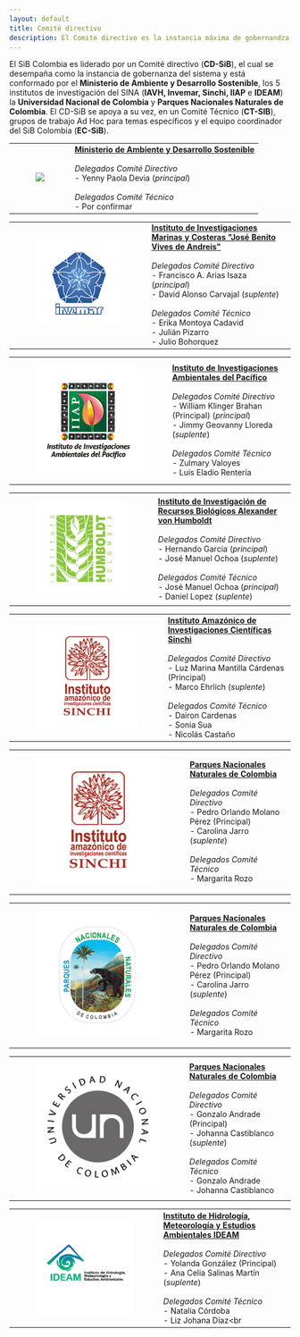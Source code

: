 ```yaml
---
layout: default
title: Comité directivo
description: El Comité directivo es la instancia máxima de gobernandza del SiB Colombia
---
```


El SiB Colombia es liderado por un Comité directivo (**CD-SiB**), el cual se desempaña como la instancia de gobernanza del sistema y está conformado por el **Ministerio de Ambiente y Desarrollo Sostenible**, los 5 institutos de investigación del SINA (**IAVH, Invemar, Sinchi, IIAP** e **IDEAM**) la **Universidad Nacional de Colombia** y **Parques Nacionales Naturales de Colombia**. El CD-SiB se apoya a su vez, en un Comité Técnico (**CT-SIB**), grupos de trabajo Ad Hoc para temas específicos y el equipo coordinador del SiB Colombia (**EC-SiB**).

|     |      |
|-----|------|
|<figure class="image is-256x256"><img src="/assets/images/logosEntidades/MADS.jpg"></figure>|[**Ministerio de Ambiente y Desarrollo Sostenible**](http://www.minambiente.gov.co/)<br><br>_Delegados Comité Directivo_<br> - Yenny Paola Devia  (_principal_)<br><br>_Delegados Comité Técnico_<br>- Por confirmar <br>|


|     |      |
|-----|------|
|<figure class="image is-256x256"><img src="/assets/images/logosEntidades/Invemar.jpg"></figure>|[**Instituto de Investigaciones Marinas y Costeras "José Benito Vives de Andreis"**](http://www.invemar.org.co/)<br><br>_Delegados Comité Directivo_<br> - Francisco A. Arias Isaza (_principal_)<br> - David Alonso Carvajal (_suplente_)<br><br>_Delegados Comité Técnico_<br>- Erika Montoya Cadavid<br>- Julián Pizarro<br>- Julio Bohorquez<br>|



|     |      |
|-----|------|
|<figure class="image is-256x256"><img src="/assets/images/logosEntidades/IIAP.jpg"></figure>|[**Instituto de Investigaciones Ambientales del Pacífico**](https://iiap.org.co/)<br><br>_Delegados Comité Directivo_<br> - William Klinger Brahan (Principal) (_principal_)<br> - Jimmy Geovanny Lloreda (_suplente_)<br><br>_Delegados Comité Técnico_<br>- Zulmary Valoyes <br>- Luis Eladio Rentería<br>|


|     |      |
|-----|------|
|<figure class="image is-256x256"><img src="/assets/images/logosEntidades/InstitutoHumboldt.jpg"></figure>|[**Instituto de Investigación de Recursos Biológicos Alexander von Humboldt**](http://www.humboldt.org.co/es/)<br><br>_Delegados Comité Directivo_<br> - Hernando Garcia (_principal_)<br> - José Manuel Ochoa (_suplente_)<br><br>_Delegados Comité Técnico_<br>- José Manuel Ochoa (_principal_)<br>- Daniel Lopez (_suplente_)<br>|


|     |      |
|-----|------|
|<figure class="image is-256x256"><img src="/assets/images/logosEntidades/SINCHI.jpg"></figure>|[**Instituto Amazónico de Investigaciones Científicas Sinchi**](http://www.sinchi.org.co/)<br><br>_Delegados Comité Directivo_<br> - Luz Marina Mantilla Cárdenas (Principal) <br> - Marco Ehrlich (_suplente_)<br><br>_Delegados Comité Técnico_<br>- Dairon Cardenas <br>- Sonia Sua <br>- Nicolás Castaño <br>|

|     |      |
|-----|------|
|<figure class="image is-256x256"><img src="/assets/images/logosEntidades/SINCHI.jpg"></figure>|[**Parques Nacionales Naturales de Colombia**](http://www.sinchi.org.co/)<br><br>_Delegados Comité Directivo_<br> - Pedro Orlando Molano Pérez (Principal) <br> - Carolina Jarro (_suplente_)<br><br>_Delegados Comité Técnico_<br>- Margarita Rozo <br>|

|     |      |
|-----|------|
|<figure class="image is-256x256"><img src="/assets/images/logosEntidades/PNN.jpg"></figure>|[**Parques Nacionales Naturales de Colombia**](http://www.parquesnacionales.gov.co/portal/es/)<br><br>_Delegados Comité Directivo_<br> - Pedro Orlando Molano Pérez (Principal) <br> - Carolina Jarro (_suplente_)<br><br>_Delegados Comité Técnico_<br>- Margarita Rozo <br>|

|     |      |
|-----|------|
|<figure class="image is-256x256"><img src="/assets/images/logosEntidades/UN.jpg"></figure>|[**Parques Nacionales Naturales de Colombia**](http://unal.edu.co/)<br><br>_Delegados Comité Directivo_<br> - Gonzalo Andrade (Principal) <br> - Johanna Castiblanco (_suplente_)<br><br>_Delegados Comité Técnico_<br>- Gonzalo Andrade <br>- Johanna Castiblanco<br>|


|     |      |
|-----|------|
|<figure class="image is-256x256"><img src="/assets/images/logosEntidades/IDEAM.jpg"></figure>|[**Instituto de Hidrología, Meteorología y Estudios Ambientales IDEAM**](http://www.ideam.gov.co/)<br><br>_Delegados Comité Directivo_<br> - Yolanda González (Principal) <br> - Ana Celia Salinas Martín (_suplente_)<br><br>_Delegados Comité Técnico_<br>- Natalia Córdoba <br>- Liz Johana Díaz<br

